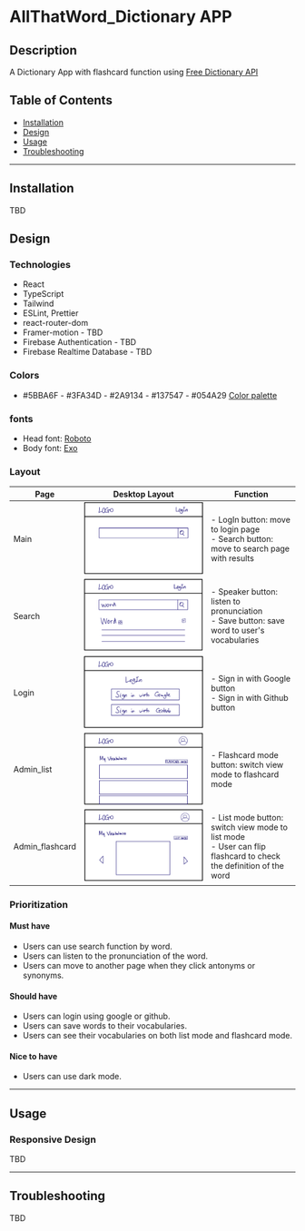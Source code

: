 # AllThatWord_Dictionary APP

## Description

A Dictionary App with flashcard function using [Free Dictionary API](https://dictionaryapi.dev/)

## Table of Contents

- [Installation](#Installation)
- [Design](#Design)
- [Usage](#Usage)
- [Troubleshooting](#Troubleshooting)

---

## Installation

TBD

## Design

### Technologies

- React
- TypeScript
- Tailwind
- ESLint, Prettier
- react-router-dom
- Framer-motion - TBD
- Firebase Authentication - TBD
- Firebase Realtime Database - TBD

### Colors

- #5BBA6F - #3FA34D - #2A9134 - #137547 - #054A29 [Color palette](https://coolors.co/palette/5bba6f-3fa34d-2a9134-137547-054a29)

### fonts

- Head font: [Roboto](https://fonts.google.com/specimen/Roboto?query=roboto)
- Body font: [Exo](https://fonts.google.com/specimen/Exo?query=exo)

### Layout

| Page            | Desktop Layout                          | Function                                 |
| --------------- | --------------------------------------- | -------------------------------------- |
| Main            | ![](./docs/main_desktop.jpg)            | - LogIn button: move to login page <br /> - Search button: move to search page with results            |
| Search          | ![](./docs/search_desktop.jpg)          | - Speaker button: listen to pronunciation <br /> - Save button: save word to user's vocabularies          |
| Login           | ![](./docs/login_desktop.jpg)           | - Sign in with Google button <br /> - Sign in with Github button           |
| Admin_list      | ![](./docs/admin_list_desktop.jpg)      | - Flashcard mode button: switch view mode to flashcard mode    |
| Admin_flashcard | ![](./docs/admin_flashcard_desktop.jpg) | - List mode button: switch view mode to list mode <br /> - User can flip flashcard to check the definition of the word  |

### Prioritization
#### Must have
- Users can use search function by word.
- Users can listen to the pronunciation of the word.
- Users can move to another page when they click antonyms or synonyms.

#### Should have
- Users can login using google or github.
- Users can save words to their vocabularies.
- Users can see their vocabularies on both list mode and flashcard mode.

#### Nice to have
- Users can use dark mode.

---

## Usage

### Responsive Design

TBD

---

## Troubleshooting

TBD
